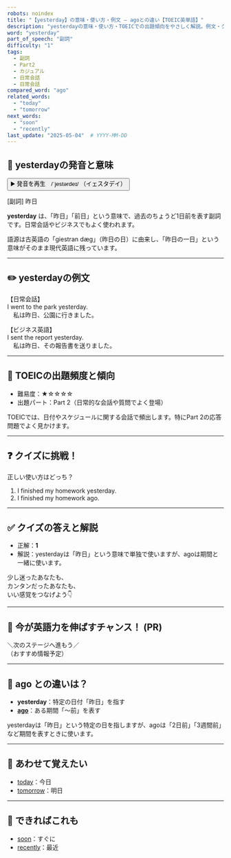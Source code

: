 ```yaml
---
robots: noindex
title: "【yesterday】の意味・使い方・例文 ― agoとの違い【TOEIC英単語】"
description: "yesterdayの意味・使い方・TOEICでの出題傾向をやさしく解説。例文・クイズ付きでagoとの違いもわかりやすく学べます。"
word: "yesterday"
part_of_speech: "副詞"
difficulty: "1"
tags:
  - 副詞
  - Part2
  - カジュアル
  - 日常会話
  - 日常会話
compared_word: "ago"
related_words:
  - "today"
  - "tomorrow"
next_words:
  - "soon"
  - "recently"
last_update: "2025-05-04"  # YYYY-MM-DD
---
```


## 🔰 yesterdayの発音と意味

<button class="play-audio" onclick="playTTS('yesterday')">
  <span class="play-audio-main">
    ▶️ 発音を再生　/ˈjestərdeɪ/
  </span>
  <span class="play-audio-sub">
    （イェスタデイ）
  </span>
</button>

[副詞] 昨日

**yesterday** は、「昨日」「前日」という意味で、過去のちょうど1日前を表す副詞です。日常会話やビジネスでもよく使われます。

語源は古英語の「giestran dæg」（昨日の日）に由来し、「昨日の一日」という意味がそのまま現代英語に残っています。

---

## ✏️ yesterdayの例文

【日常会話】  
I went to the park yesterday.  
　私は昨日、公園に行きました。

【ビジネス英語】  
I sent the report yesterday.  
　私は昨日、その報告書を送りました。

---

## 🎯 TOEICの出題頻度と傾向

- 難易度：★☆☆☆☆
- 出題パート：Part 2（日常的な会話や質問でよく登場）

TOEICでは、日付やスケジュールに関する会話で頻出します。特にPart 2の応答問題でよく見かけます。

---

## ❓ クイズに挑戦！

正しい使い方はどっち？

1. I finished my homework yesterday.  
2. I finished my homework ago.

---

## ✅ クイズの答えと解説

- 正解：**1**
- 解説：yesterdayは「昨日」という意味で単独で使いますが、agoは期間と一緒に使います。

少し迷ったあなたも、  
カンタンだったあなたも、  
いい感覚をつなげよう👇️

---

## 🚀 今が英語力を伸ばすチャンス！ (PR)

<div class="info-center">
＼次のステージへ進もう／<br>  
（おすすめ情報予定）
</div>

---

## 🤔  ago との違いは？

- **yesterday**：特定の日付「昨日」を指す
- **[ago](/word/ago/)**：ある期間「～前」を表す

yesterdayは「昨日」という特定の日を指しますが、agoは「2日前」「3週間前」など期間を表すときに使います。

---

## 🧩 あわせて覚えたい

- [today](/word/today/)：今日
- [tomorrow](/word/tomorrow/)：明日

---

## 📖 できればこれも

- [soon](/word/soon/)：すぐに
- [recently](/word/recently/)：最近

<!-- cvid: aid21_bid07 -->

